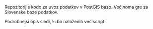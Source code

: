 Repozitorij s kodo za uvoz podatkov v PostGIS bazo. Večinoma gre za Slovenske baze podatkov.

Podrobnejši opis sledi, ki bo naloženih več script.
